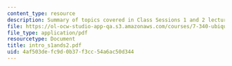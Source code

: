 ```yaml
---
content_type: resource
description: Summary of topics covered in Class Sessions 1 and 2 lectures.
file: https://ol-ocw-studio-app-qa.s3.amazonaws.com/courses/7-340-ubiquitination-the-proteasome-and-human-disease-fall-2004/4af503defc9d0b37f3cc54a6ac50d344_intro_s1ands2.pdf
file_type: application/pdf
resourcetype: Document
title: intro_s1ands2.pdf
uid: 4af503de-fc9d-0b37-f3cc-54a6ac50d344
---
```

